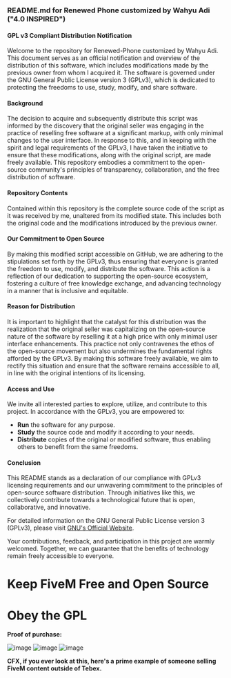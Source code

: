 ### README.md for Renewed Phone customized by Wahyu Adi ("4.0 INSPIRED")

#### GPL v3 Compliant Distribution Notification

Welcome to the repository for Renewed-Phone customized by Wahyu Adi. This document serves as an official notification and overview of the distribution of this software, which includes modifications made by the previous owner from whom I acquired it. The software is governed under the GNU General Public License version 3 (GPLv3), which is dedicated to protecting the freedoms to use, study, modify, and share software.

#### Background

The decision to acquire and subsequently distribute this script was informed by the discovery that the original seller was engaging in the practice of reselling free software at a significant markup, with only minimal changes to the user interface. In response to this, and in keeping with the spirit and legal requirements of the GPLv3, I have taken the initiative to ensure that these modifications, along with the original script, are made freely available. This repository embodies a commitment to the open-source community's principles of transparency, collaboration, and the free distribution of software.

#### Repository Contents

Contained within this repository is the complete source code of the script as it was received by me, unaltered from its modified state. This includes both the original code and the modifications introduced by the previous owner.

#### Our Commitment to Open Source

By making this modified script accessible on GitHub, we are adhering to the stipulations set forth by the GPLv3, thus ensuring that everyone is granted the freedom to use, modify, and distribute the software. This action is a reflection of our dedication to supporting the open-source ecosystem, fostering a culture of free knowledge exchange, and advancing technology in a manner that is inclusive and equitable.

#### Reason for Distribution

It is important to highlight that the catalyst for this distribution was the realization that the original seller was capitalizing on the open-source nature of the software by reselling it at a high price with only minimal user interface enhancements. This practice not only contravenes the ethos of the open-source movement but also undermines the fundamental rights afforded by the GPLv3. By making this software freely available, we aim to rectify this situation and ensure that the software remains accessible to all, in line with the original intentions of its licensing.

#### Access and Use

We invite all interested parties to explore, utilize, and contribute to this project. In accordance with the GPLv3, you are empowered to:

- **Run** the software for any purpose.
- **Study** the source code and modify it according to your needs.
- **Distribute** copies of the original or modified software, thus enabling others to benefit from the same freedoms.

#### Conclusion

This README stands as a declaration of our compliance with GPLv3 licensing requirements and our unwavering commitment to the principles of open-source software distribution. Through initiatives like this, we collectively contribute towards a technological future that is open, collaborative, and innovative.

For detailed information on the GNU General Public License version 3 (GPLv3), please visit [GNU's Official Website](https://www.gnu.org/licenses/gpl-3.0.en.html).

Your contributions, feedback, and participation in this project are warmly welcomed. Together, we can guarantee that the benefits of technology remain freely accessible to everyone.

# Keep FiveM Free and Open Source
# Obey the GPL

**Proof of purchase:**

![image](https://github.com/jnccloud/Renewed-Phone-Wahyu-Abi/assets/58707473/7229b745-b945-4e30-9745-b391e2c8b9d2)
![image](https://github.com/jnccloud/Renewed-Phone-Wahyu-Abi/assets/58707473/a60ae863-fb31-48e2-bda8-98d8407f90c3)
![image](https://github.com/jnccloud/Renewed-Phone-Wahyu-Abi/assets/58707473/ca81545f-2b3f-487a-837b-d7f5677c9d00)

**CFX, if you ever look at this, here's a prime example of someone selling FiveM content outside of Tebex.**
